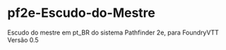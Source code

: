 # pf2e-Escudo-do-Mestre
Escudo do mestre em pt_BR do sistema Pathfinder 2e, para FoundryVTT
Versão 0.5
